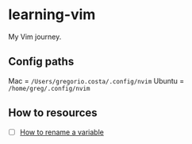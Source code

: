 # learning-vim
My Vim journey.

## Config paths
Mac = `/Users/gregorio.costa/.config/nvim`
Ubuntu = `/home/greg/.config/nvim`
## How to resources

- [ ] [How to rename a variable](https://vi.stackexchange.com/questions/18004/renaming-variables)
